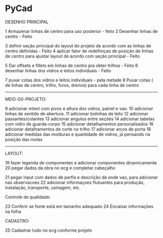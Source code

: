 # PyCad

DESENHO PRINCIPAL

1 Armazenar linhas de centro para uso posterior - feito
2 Desenhar linhas de centro - Feito

3 definir seção principal do layout do projeto de acordo com as linhas de centro definidas - Feito
4 aplicar fator de redefiniçao de posição de linhas de centro para ajustar layout de acordo com seção principal - Feito

5 Dar offsets e fillets em linhas de centro pra obter trilhos - Feito
6 desenhar linhas dos vidros e leitos individuais - Feito

7 puxar cotas dos vidros e leitos individuais - pela metade
8 Puxar cotas ( de linhas de centro, trilho, furos, drenos) para cada linha de centro

-----------------------
MEIO-D0-PROJETO: 

9 adicionar mtext com pivos e altura dos vidros, painel e vao. 
10 adicionar linhas de sentido de abertura. 
11 adicionar bolinhas de leito
12 adicionar passantes/colantes
13 adicionar angulos entre seções
14 adicionar tabelas com vidro de guarda-corpo
15 adicionar detalhamentos personalisados
16 adicionar detalhamentos de corte no trilho
17 adicionar arcos de porta
18 adicionar medidas das molduras e quantidade de vidros, já pensando na posição das molas 

------------------
LAYOUT: 

19 fazer legenda de componentes e adicionar componentes dinamicamente
20 pegar dados da obra no ecg e completar cabeçalho

21 pegar input com dados de perfis e descrição de onde vao, para adicionar nas observacoes
22 adicionar informaçoes flutuantes para produção, instalação, transporte, usinagem, etc.


Controle de qualidade:

23 Conferir se fonte está em tamanho adequado
24 Encaixar informações na folha

CADASTRO:

25 Cadastrar tudo no ecg conforme projeto